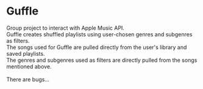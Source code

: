 # Guffle
Group project to interact with Apple Music API.<br>
Guffle creates shuffled playlists using user-chosen genres and subgenres as filters.<br>
The songs used for Guffle are pulled directly from the user's library and saved playlists.<br>
The genres and subgenres used as filters are directly pulled from the songs mentioned above.<br>
<br>
There are bugs...
